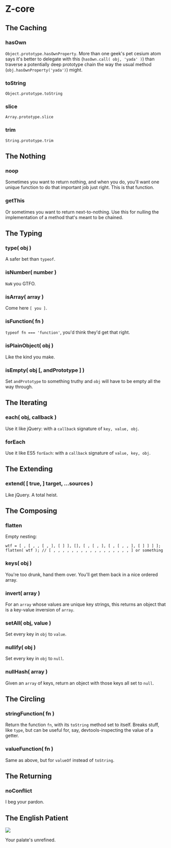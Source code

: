 # Z-core

## The Caching

### hasOwn

`Object.prototype.hasOwnProperty`. More than one geek's pet cesium atom says it's better to delegate with this (`hasOwn.call( obj, 'yada' )`) than traverse a potentially deep prototype chain the way the usual method (`obj.hasOwnProperty('yada')`) might.

### toString

`Object.prototype.toString`

### slice

`Array.prototype.slice`

### trim

`String.prototype.trim`

## The Nothing

### noop

Sometimes you want to return nothing, and when you do, you'll want one unique function to do that important job just right. This is that function.

### getThis

Or sometimes you want to return next-to-nothing. Use this for nulling the implementation of a method that's meant to be chained.

## The Typing

### type( obj )

A safer bet than `typeof`.

### isNumber( number )

`NaN` you GTFO.

### isArray( array )

Come here `[ you ]`.

### isFunction( fn )

`typeof fn === 'function'`, you'd think they'd get that right.

### isPlainObject( obj )

Like the kind you make.

### isEmpty( obj [, andPrototype ] )

Set `andPrototype` to something truthy and `obj` will have to be empty all the way through.

## The Iterating

### each( obj, callback )

Use it like jQuery: with a `callback` signature of `key, value, obj`.

### forEach

Use it like ES5 `forEach`: with a `callback` signature of `value, key, obj`.

## The Extending

### extend( [ true, ] target, ...sources )

Like jQuery. A total heist.

## The Composing

### flatten

Empty nesting:

	wtf = [ , [ , , [ , ], [ ] ], [], [ , [ , ], [ , [ , , ], [ ] ] ] ];
	flatten( wtf ); // [ , , , , , , , , , , , , , , , , , ] or something

### keys( obj )

You're too drunk, hand them over. You'll get them back in a nice ordered array.

### invert( array )

For an `array` whose values are unique key strings, this returns an object that is a key-value inversion of `array`.

### setAll( obj, value )

Set every key in `obj` to `value`.

### nullify( obj )

Set every key in `obj` to `null`.

### nullHash( array )

Given an `array` of keys, return an object with those keys all set to `null`.

## The Circling

### stringFunction( fn )

Return the function `fn`, with its `toString` method set to itself. Breaks stuff, like `type`, but can be useful for, say, devtools-inspecting the value of a getter.

### valueFunction( fn )

Same as above, but for `valueOf` instead of `toString`.

## The Returning

### noConflict

I beg your pardon.

## The English Patient

<img src="/zvector/z-core/blob/master/images/intoxicating_aroma.jpg?raw=true" />

Your palate's unrefined.
